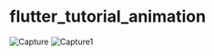 # flutter_tutorial_animation
![Capture](https://github.com/samih93/flutter_animation_tutorial/assets/78031951/bb1aea94-4366-4296-8e66-eb85fdd42afd)
![Capture1](https://github.com/samih93/flutter_animation_tutorial/assets/78031951/7a545131-fd03-4b32-a0d1-a0b86a063b1b)

